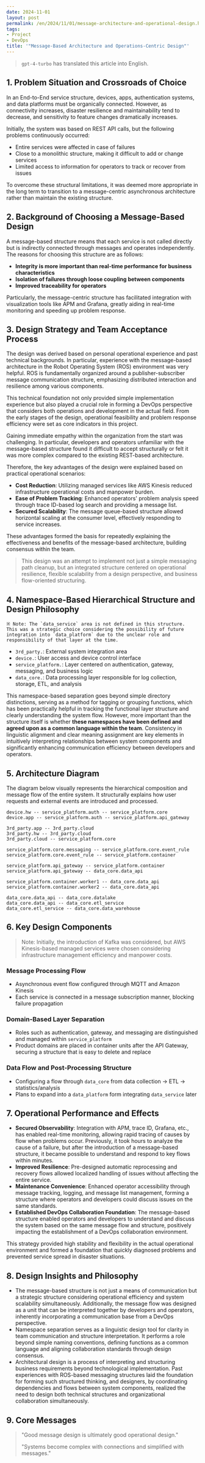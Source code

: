 ```yaml
---
date: 2024-11-01
layout: post
permalink: /en/2024/11/01/message-architecture-and-operational-design.html
tags:
- Project
- DevOps
title: '"Message-Based Architecture and Operations-Centric Design"'
---
```

> `gpt-4-turbo` has translated this article into English.

## 1. Problem Situation and Crossroads of Choice

In an End-to-End service structure, devices, apps, authentication systems, and data platforms must be organically connected. However, as connectivity increases, disaster resilience and maintainability tend to decrease, and sensitivity to feature changes dramatically increases.

Initially, the system was based on REST API calls, but the following problems continuously occurred:

- Entire services were affected in case of failures
- Close to a monolithic structure, making it difficult to add or change services
- Limited access to information for operators to track or recover from issues

To overcome these structural limitations, it was deemed more appropriate in the long term to transition to a message-centric asynchronous architecture rather than maintain the existing structure.

## 2. Background of Choosing a Message-Based Design

A message-based structure means that each service is not called directly but is indirectly connected through messages and operates independently. The reasons for choosing this structure are as follows:

- **Integrity is more important than real-time performance for business characteristics**
- **Isolation of failures through loose coupling between components**
- **Improved traceability for operators**

Particularly, the message-centric structure has facilitated integration with visualization tools like APM and Grafana, greatly aiding in real-time monitoring and speeding up problem response.

## 3. Design Strategy and Team Acceptance Process

The design was derived based on personal operational experience and past technical backgrounds. In particular, experience with the message-based architecture in the Robot Operating System (ROS) environment was very helpful. ROS is fundamentally organized around a publisher-subscriber message communication structure, emphasizing distributed interaction and resilience among various components.

This technical foundation not only provided simple implementation experience but also played a crucial role in forming a DevOps perspective that considers both operations and development in the actual field. From the early stages of the design, operational feasibility and problem response efficiency were set as core indicators in this project.

Gaining immediate empathy within the organization from the start was challenging. In particular, developers and operators unfamiliar with the message-based structure found it difficult to accept structurally or felt it was more complex compared to the existing REST-based architecture.

Therefore, the key advantages of the design were explained based on practical operational scenarios:

- **Cost Reduction**: Utilizing managed services like AWS Kinesis reduced infrastructure operational costs and manpower burden.
- **Ease of Problem Tracking**: Enhanced operators' problem analysis speed through trace ID-based log search and providing a message list.
- **Secured Scalability**: The message queue-based structure allowed horizontal scaling at the consumer level, effectively responding to service increases.

These advantages formed the basis for repeatedly explaining the effectiveness and benefits of the message-based architecture, building consensus within the team.

> This design was an attempt to implement not just a simple messaging path cleanup, but an integrated structure centered on operational resilience, flexible scalability from a design perspective, and business flow-oriented structuring.
>

## 4. Namespace-Based Hierarchical Structure and Design Philosophy

```plaintext
※ Note: The `data_service` area is not defined in this structure. 
This was a strategic choice considering the possibility of future integration into `data_platform` due to the unclear role and responsibility of that layer at the time.
```

- `3rd_party.`: External system integration area
- `device.`: User access and device control interface
- `service_platform.`: Layer centered on authentication, gateway, messaging, and business logic
- `data_core.`: Data processing layer responsible for log collection, storage, ETL, and analysis

This namespace-based separation goes beyond simple directory distinctions, serving as a method for tagging or grouping functions, which has been practically helpful in tracking the functional layer structure and clearly understanding the system flow. However, more important than the structure itself is whether **these namespaces have been defined and agreed upon as a common language within the team**. Consistency in linguistic alignment and clear meaning assignment are key elements in intuitively interpreting relationships between system components and significantly enhancing communication efficiency between developers and operators.

## 5. Architecture Diagram

The diagram below visually represents the hierarchical composition and message flow of the entire system. It structurally explains how user requests and external events are introduced and processed.

```d2
device.hw -- service_platform.auth -- service_platform.core
device.app -- service_platform.auth -- service_platform.api_gateway

3rd_party.app -- 3rd_party.cloud
3rd_party.hw -- 3rd_party.cloud
3rd_party.cloud -- service_platform.core

service_platform.core.messaging -- service_platform.core.event_rule
service_platform.core.event_rule -- service_platform.container

service_platform.api_gateway -- service_platform.container
service_platform.api_gateway -- data_core.data_api

service_platform.container.worker1 -- data_core.data_api
service_platform.container.worker2 -- data_core.data_api

data_core.data_api -- data_core.datalake
data_core.data_api -- data_core.etl_service
data_core.etl_service -- data_core.data_warehouse
```

## 6. Key Design Components

> Note: Initially, the introduction of Kafka was considered, but AWS Kinesis-based managed services were chosen considering infrastructure management efficiency and manpower costs.
> 

### Message Processing Flow

- Asynchronous event flow configured through MQTT and Amazon Kinesis
- Each service is connected in a message subscription manner, blocking failure propagation

### Domain-Based Layer Separation

- Roles such as authentication, gateway, and messaging are distinguished and managed within `service_platform`
- Product domains are placed in container units after the API Gateway, securing a structure that is easy to delete and replace

### Data Flow and Post-Processing Structure

- Configuring a flow through `data_core` from data collection → ETL → statistics/analysis
- Plans to expand into a `data_platform` form integrating `data_service` later

## 7. Operational Performance and Effects

- **Secured Observability**: Integration with APM, trace ID, Grafana, etc., has enabled real-time monitoring, allowing rapid tracing of causes by flow when problems occur. Previously, it took hours to analyze the cause of a failure, but after the introduction of a message-based structure, it became possible to understand and respond to key flows within minutes.
- **Improved Resilience**: Pre-designed automatic reprocessing and recovery flows allowed localized handling of issues without affecting the entire service.
- **Maintenance Convenience**: Enhanced operator accessibility through message tracking, logging, and message list management, forming a structure where operators and developers could discuss issues on the same standards.
- **Established DevOps Collaboration Foundation**: The message-based structure enabled operators and developers to understand and discuss the system based on the same message flow and structure, positively impacting the establishment of a DevOps collaboration environment.

This strategy provided high stability and flexibility in the actual operational environment and formed a foundation that quickly diagnosed problems and prevented service spread in disaster situations.

## 8. Design Insights and Philosophy

- The message-based structure is not just a means of communication but a strategic structure considering operational efficiency and system scalability simultaneously. Additionally, the message flow was designed as a unit that can be interpreted together by developers and operators, inherently incorporating a communication base from a DevOps perspective.
- Namespace separation serves as a linguistic design tool for clarity in team communication and structure interpretation. It performs a role beyond simple naming conventions, defining functions as a common language and aligning collaboration standards through design consensus.
- Architectural design is a process of interpreting and structuring business requirements beyond technological implementation. Past experiences with ROS-based messaging structures laid the foundation for forming such structured thinking, and designers, by coordinating dependencies and flows between system components, realized the need to design both technical structures and organizational collaboration simultaneously.

## 9. Core Messages

> "Good message design is ultimately good operational design."
> 
> 
> "Systems become complex with connections and simplified with messages."